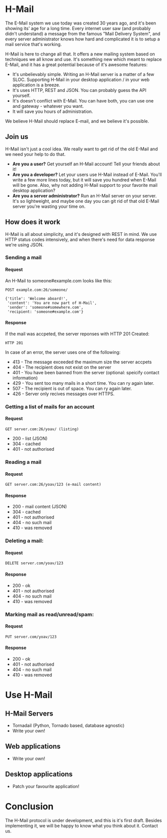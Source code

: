 # H-Mail

The E-Mail system we use today was created 30 years ago, and it's been showing its' age for a long time. Every internet user saw (and probably didn't understand) a message from the famous "Mail Delivery System", and every server administrator knows how hard and complicated it is to setup a mail service that's working.

H-Mail is here to change all that. It offers a new mailing system based on techniques we all know and use. It's something new which meant to replace E-Mail, and it has a great potential because of it's awesome features:

* It's unbelievably simple. Writing an H-Mail server is a matter of a few SLOC. Supporting H-Mail in your desktop application / in your web application is a breeze.
* It's uses HTTP, REST and JSON. You can probably guess the API yourself.
* It's doesn't conflict with E-Mail. You can have both, you can use one and gateway - whatever you want.
* It will save you hours of administration.

We believe H-Mail should replace E-mail, and we believe it's possible.

## Join us
H-Mail isn't just a cool idea. We really want to get rid of the old E-Mail and we need your help to do that.

* **Are you a user?** Get yourself an H-Mail account! Tell your friends about it!
* **Are you a developer?** Let your users use H-Mail instead of E-Mail. You'll write a few more lines today, but it will save you hundred when E-Mail will be gone. Also, why not adding H-Mail support to your favorite mail desktop application?
* **Are you a server administrator?** Run an H-Mail server on your server. It's so lightweight, and maybe one day you can git rid of that old E-Mail server you're wasting your time on.

## How does it work
H-Mail is all about simplicity, and it's designed with REST in mind. We use HTTP status codes intensively, and when there's need for data response we're using JSON.

### Sending a mail

#### Request
An H-Mail to someone#example.com looks like this:

    POST example.com:26/someone/
    
    {'title': 'Welcome aboard!',
     'content': 'You are now part of H-Mail',
     'sender': 'someone#somewhere.com',
     'recipient: 'someone#example.com'}

#### Response
If the mail was accpeted, the server reponses with HTTP 201 Created:

    HTTP 201

In case of an error, the server uses one of the following:

* 413 - The message exceeded the maximum size the server accpets
* 404 - The recipient does not exist on the server
* 401 - You have been banned from the server (optional: speicify contact information)
* 429 - You sent too many mails in a short time. You can ry again later.
* 507 - The recipient is out of space. You can ry again later.
* 426 - Server only recives messages over HTTPS.

### Getting a list of mails for an account
#### Request

    GET server.com:26/yoav/ (listing)

* 200 - list (JSON)
* 304 - cached
* 401 - not authorised

### Reading a mail
#### Request

    GET server.com:26/yoav/123 (e-mail content)

#### Response

* 200 - mail content (JSON)
* 304 - cached
* 401 - not authorised
* 404 - no such mail
* 410 - was removed

### Deleting a mail:
#### Request

    DELETE server.com/yoav/123

#### Response

* 200 - ok
* 401 - not authorised
* 404 - no such mail
* 410 - was removed

### Marking mail as read/unread/spam:
#### Request

    PUT server.com/yoav/123

#### Response

* 200 - ok
* 401 - not authorised
* 404 - no such mail
* 410 - was removed


# Use H-Mail
## H-Mail Servers

* Tornadail (Python, Tornado based, database agnostic)
* Write your own!

## Web applications

* Write your own!

## Desktop applications

* Patch your favourite application!

# Conclusion

The H-Mail protocol is under development, and this is it's first draft. Besides implementing it, we will be happy to know what you think about it. Contact us.